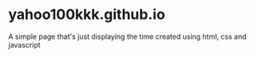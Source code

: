 # yahoo100kkk.github.io
A simple page that's just displaying the time created using html, css and javascript
